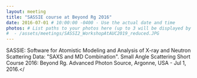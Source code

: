 ```yaml
---
layout: meeting
title: "SASSIE course at Beyond Rg 2016"
date: 2016-07-01 # 10:00:00 -0400 - Use the actual date and time
photos: # List paths to your photos here (up to 3 will be displayed by the layout)
#  - /assets/meetings/SASSI2_WorkshopAtAUC2019_reduced.JPG
---
```


SASSIE: Software for Atomistic Modeling and Analysis of X-ray and Neutron Scattering Data: "SAXS and MD Combination".
Small Angle Scattering Short Course 2016: Beyond Rg. Advanced Photon Source, Argonne, USA - Jul 1, 2016.</
